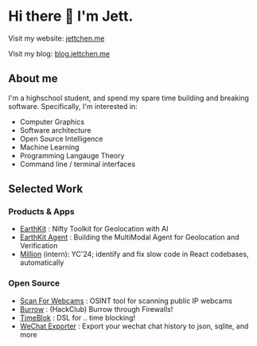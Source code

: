 # Hi there 👋 I'm Jett.

Visit my website: [jettchen.me](https://jettchen.me)

Visit my blog: [blog.jettchen.me](https://blog.jettchen.me)


## About me
I'm a highschool student, and spend my spare time building and breaking software. Specifically, I'm interested in:
- Computer Graphics
- Software architecture
- Open Source Intelligence
- Machine Learning
- Programming Langauge Theory
- Command line / terminal interfaces

## Selected Work

### Products & Apps
- [EarthKit](https://earthkit.app) : Nifty Toolkit for Geolocation with AI
- [EarthKit Agent](https://agent.earthkit.app/) : Building the MultiModal Agent for Geolocation and Verification
- [Million](https://million.dev/) (intern): YC'24; identify and fix slow code in React codebases, automatically

### Open Source
- [Scan For Webcams](https://github.com/JettChenT/scan-for-webcams) : OSINT tool for scanning public IP webcams
- [Burrow](https://github.com/hackclub/burrow) : (HackClub) Burrow through Firewalls!
- [TimeBlok](https://github.com/JettChenT/timeblok) : DSL for .. time blocking!
- [WeChat Exporter](https://github.com/JettChenT/wechat-exporter) : Export your wechat chat history to json, sqlite, and more
